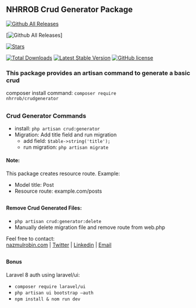 ## NHRROB Crud Generator Package
[![Github All Releases](https://img.shields.io/github/downloads/nhrrob/crudgenerator/total.svg)]()

[![Github All Releases](https://img.shields.io/github/downloads/nhrrob/crudgenerator/total.svg)]

<p align="left">
<a href="https://github.com/nhrrob/crudgenerator/stargazers"><img src="https://img.shields.io/github/stars/nhrrob/crudgenerator?style=flat-square" alt="Stars"></a>



<a href="https://packagist.org/packages/nhrrob/crudgenerator/stats"><img src="https://img.shields.io/packagist/dt/nhrrob/crudgenerator.svg?style=flat-square" alt="Total Downloads"></a>
<a href="https://packagist.org/packages/nhrrob/crudgenerator"><img src="https://img.shields.io/packagist/v/nhrrob/crudgenerator" alt="Latest Stable Version"></a>
<a href="https://github.com/nhrrob/crudgenerator/blob/master/LICENSE.md"><img alt="GitHub license" src="https://img.shields.io/github/license/nhrrob/crudgenerator"></a>
</p>

### This package provides an artisan command to generate a basic crud

composer install command: 
<code>composer require nhrrob/crudgenerator</code>

## 

### Crud Generator Commands
- install: <code>php artisan crud:generator</code>
- Migration: Add title field and run migration
   - add field: <code>$table->string('title');</code>
   - run migration: <code>php artisan migrate</code>

#### Note: 
This package creates resource route.
Example:
- Model title: Post
- Resource route: example.com/posts 

## 
#### Remove Crud Generated Files:
- <code>php artisan crud:generator:delete</code>
- Manually delete migration file and remove route from web.php


Feel free to contact:  
<a href="https://www.nazmulrobin.com/">nazmulrobin.com</a> | <a href="https://twitter.com/nhr_rob">Twitter</a> | <a href="https://www.linkedin.com/in/nhrrob/">Linkedin</a> | <a href="mailto:robin.sust08@gmail.com">Email</a>


## 
#### Bonus 
Laravel 8 auth using laravel/ui:
- <code>composer require laravel/ui</code>
- <code>php artisan ui bootstrap —auth</code>
- <code>npm install & nom run dev</code>

